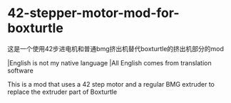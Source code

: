 # 42-stepper-motor-mod-for-boxturtle
这是一个使用42步进电机和普通bmg挤出机替代boxturtle的挤出机部分的mod   


|English is not my native language
|All English comes from translation software


This is a mod that uses a 42 step motor and a regular BMG extruder to replace the extruder part of Boxturtle



